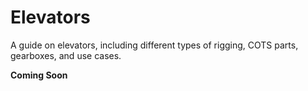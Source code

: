# Elevators

A guide on elevators, including different types of rigging, COTS parts, gearboxes, and use cases.

**Coming Soon**

<br>